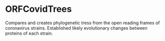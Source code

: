 # ORFCovidTrees
Compares and creates phylogenetic tress from the open reading frames of coronavirus strains. Established likely evolutionary changes between proteins of each strain.
